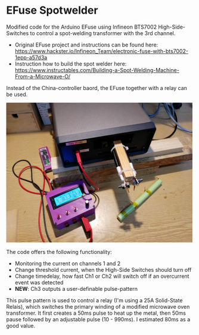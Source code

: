 # EFuse Spotwelder
Modified code for the Arduino EFuse using Infineon BTS7002 High-Side-Switches to control a spot-welding transformer with the 3rd channel.

* Original EFuse project and instructions can be found here: https://www.hackster.io/Infineon_Team/electronic-fuse-with-bts7002-1epp-a57d3a
* Instruction how to build the spot welder here: https://www.instructables.com/Building-a-Spot-Welding-Machine-From-a-Microwave-O/

Instead of the China-controller baord, the EFuse together with a relay can be used.

<img src="pictures/spot-welder.jpg" width="500">

The code offers the following functionality:
* Monitoring the current on channels 1 and 2
* Change threshold current, when the High-Side Switches should turn off
* Change timedelay, how fast Ch1 or Ch2 will switch off if an overcurrent event was detected
* **NEW**: Ch3 outputs a user-definable pulse-pattern

This pulse pattern is used to control a relay (I'm using a 25A Solid-State Relais), which switches the primary winding of a modified microwave oven transformer. It first creates a 50ms pulse to heat up the metal, then 50ms pause followed by an adjustable pulse (10 - 990ms). I estimated 80ms as a good value. 